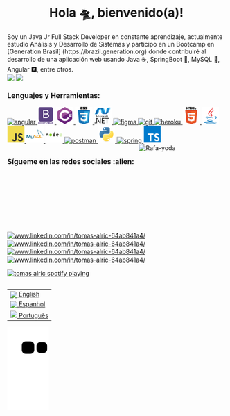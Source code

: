 <h1 align="center">Hola 🛸, bienvenido(a)! </h1><div>  
Soy un Java Jr Full Stack Developer en constante aprendizaje, actualmente estudio Análisis y Desarrollo de Sistemas y participo en un Bootcamp en [Generation Brasil] (https://brazil.generation.org) donde contribuiré al desarrollo de una aplicación web usando Java ☕, SpringBoot 🍃, MySQL 🐬, Angular 🅰️, entre otros.
  <div>
  <img height="160em"   align="center" src="https://github-readme-stats.vercel.app/api?username=TomasAlric&show_icons=true&theme=highcontrast&include_all_commits=true&count_private=true"/>
  <img height="160em"  align="center" src="https://github-readme-stats.vercel.app/api/top-langs/?username=TomasAlric&&layout=compact&hide=shell&theme=highcontrast"
  
  </div>
     <div>
    <h3 align="left">Lenguajes y Herramientas:</h3>
         </div>
 <div>
<p align="left"> <a href="https://angular.io" target="_blank"> <img src="https://angular.io/assets/images/logos/angular/angular.svg" alt="angular" width="40" height="40"/> </a> <a href="https://getbootstrap.com" target="_blank"> <img src="https://raw.githubusercontent.com/devicons/devicon/master/icons/bootstrap/bootstrap-plain-wordmark.svg" alt="bootstrap" width="40" height="40"/> </a> <a href="https://www.w3schools.com/cs/" target="_blank"> <img src="https://raw.githubusercontent.com/devicons/devicon/master/icons/csharp/csharp-original.svg" alt="csharp" width="40" height="40"/> </a> <a href="https://www.w3schools.com/css/" target="_blank"> <img src="https://raw.githubusercontent.com/devicons/devicon/master/icons/css3/css3-original-wordmark.svg" alt="css3" width="40" height="40"/> </a> <a href="https://dotnet.microsoft.com/" target="_blank"> <img src="https://raw.githubusercontent.com/devicons/devicon/master/icons/dot-net/dot-net-original-wordmark.svg" alt="dotnet" width="40" height="40"/> </a> <a href="https://www.figma.com/" target="_blank"> <img src="https://www.vectorlogo.zone/logos/figma/figma-icon.svg" alt="figma" width="40" height="40"/> </a> <a href="https://git-scm.com/" target="_blank"> <img src="https://www.vectorlogo.zone/logos/git-scm/git-scm-icon.svg" alt="git" width="40" height="40"/> </a> <a href="https://heroku.com" target="_blank"> <img src="https://www.vectorlogo.zone/logos/heroku/heroku-icon.svg" alt="heroku" width="40" height="40"/> </a> <a href="https://www.w3.org/html/" target="_blank"> <img src="https://raw.githubusercontent.com/devicons/devicon/master/icons/html5/html5-original-wordmark.svg" alt="html5" width="40" height="40"/> </a> <a href="https://www.java.com" target="_blank"> <img src="https://raw.githubusercontent.com/devicons/devicon/master/icons/java/java-original.svg" alt="java" width="40" height="40"/> </a> <a href="https://developer.mozilla.org/en-US/docs/Web/JavaScript" target="_blank"> <img src="https://raw.githubusercontent.com/devicons/devicon/master/icons/javascript/javascript-original.svg" alt="javascript" width="40" height="40"/> </a> <a href="https://www.mysql.com/" target="_blank"> <img src="https://raw.githubusercontent.com/devicons/devicon/master/icons/mysql/mysql-original-wordmark.svg" alt="mysql" width="40" height="40"/> </a> <a href="https://nodejs.org" target="_blank"> <img src="https://raw.githubusercontent.com/devicons/devicon/master/icons/nodejs/nodejs-original-wordmark.svg" alt="nodejs" width="40" height="40"/> </a> <a href="https://postman.com" target="_blank"> <img src="https://www.vectorlogo.zone/logos/getpostman/getpostman-icon.svg" alt="postman" width="40" height="40"/> </a> <a href="https://www.python.org" target="_blank"> <img src="https://raw.githubusercontent.com/devicons/devicon/master/icons/python/python-original.svg" alt="python" width="40" height="40"/> </a> <a href="https://spring.io/" target="_blank"> <img src="https://www.vectorlogo.zone/logos/springio/springio-icon.svg" alt="spring" width="40" height="40"/> </a> <a href="https://www.typescriptlang.org/" target="_blank"> <img src="https://raw.githubusercontent.com/devicons/devicon/master/icons/typescript/typescript-original.svg" alt="typescript" width="40" height="40"/> </a>
  <img align="right" alt="Rafa-yoda" width="200" height="200" src="https://64.media.tumblr.com/7d6c6006d54d3f32a22badac769049e3/tumblr_inline_ojj9i5v6wV1sp1kfz_500.gifv">
</div>
  
  ##
 
  <h3 align="left">Sígueme en las redes sociales :alien: </h3>
<p align="left">
  
 <a href="https://www.linkedin.com/in/tomas-alric-64ab841a4/" target="blank"><img align="center" src="https://img.shields.io/badge/LinkedIn-0077B5?style=for-the-badge&logo=linkedin&logoColor=white" alt="www.linkedin.com/in/tomas-alric-64ab841a4/" height="30" width="110" /></a>
<a href="https://www.linkedin.com/in/tomas-alric-64ab841a4/" target="blank"><img align="center" src="https://img.shields.io/badge/WhatsApp-25D366?style=for-the-badge&logo=whatsapp&logoColor=white" alt="www.linkedin.com/in/tomas-alric-64ab841a4/" height="30" width="110" /></a>
<a href="https://www.linkedin.com/in/tomas-alric-64ab841a4/" target="blank"><img align="center" src="https://img.shields.io/badge/Gmail-D14836?style=for-the-badge&logo=gmail&logoColor=white" alt="www.linkedin.com/in/tomas-alric-64ab841a4/" height="30" width="110" /></a>
<a href="https://www.linkedin.com/in/tomas-alric-64ab841a4/" target="blank"><img align="center" src="https://img.shields.io/badge/Discord-7289DA?style=for-the-badge&logo=discord&logoColor=white" alt="www.linkedin.com/in/tomas-alric-64ab841a4/" height="30" width="110" /></a>
 
[<img src="https://spotify-now-playing-kappa.vercel.app/api/spotify-playing" alt="tomas alric spotify playing" width="350" />]()
    
<table align="right">
 <tr><td><a href="README_us.md"><img src="https://i.imgur.com/Ja6zOUB.png" height="18.5" align="center"> English</a></td></tr>
 <tr><td><a href="README_es.md"><img src="https://i.imgur.com/aTLvLiO.png" height="18.5" align="center"> Espanhol</a></td></tr>
 <tr><td><a href="README.md"><img src="https://i.imgur.com/0AUV6Hy.png" height="16 align="center">  Português</a></td></tr>
</table>

  ![Snake animation](https://github.com/rafaballerini/rafaballerini/blob/output/github-contribution-grid-snake.svg)
 
</div>
